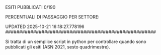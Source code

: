 ESITI PUBBLICATI 0/190 

PERCENTUALI DI PASSAGGIO PER SETTORE:

UPDATED 2025-10-21 16:18:27.778196
###################################################### 

Si tratta di un semplice script in python per controllare quando sono pubblicati gli esiti (ASN 2021, sesto quadrimestre).

